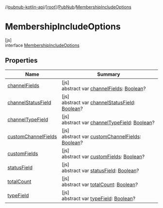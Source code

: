 //[pubnub-kotlin-api](../../../../index.md)/[[root]](../../index.md)/[PubNub](../index.md)/[MembershipIncludeOptions](index.md)

# MembershipIncludeOptions

[js]\
interface [MembershipIncludeOptions](index.md)

## Properties

| Name | Summary |
|---|---|
| [channelFields](channel-fields.md) | [js]<br>abstract var [channelFields](channel-fields.md): [Boolean](https://kotlinlang.org/api/latest/jvm/stdlib/kotlin-stdlib/kotlin/-boolean/index.html)? |
| [channelStatusField](channel-status-field.md) | [js]<br>abstract var [channelStatusField](channel-status-field.md): [Boolean](https://kotlinlang.org/api/latest/jvm/stdlib/kotlin-stdlib/kotlin/-boolean/index.html)? |
| [channelTypeField](channel-type-field.md) | [js]<br>abstract var [channelTypeField](channel-type-field.md): [Boolean](https://kotlinlang.org/api/latest/jvm/stdlib/kotlin-stdlib/kotlin/-boolean/index.html)? |
| [customChannelFields](custom-channel-fields.md) | [js]<br>abstract var [customChannelFields](custom-channel-fields.md): [Boolean](https://kotlinlang.org/api/latest/jvm/stdlib/kotlin-stdlib/kotlin/-boolean/index.html)? |
| [customFields](custom-fields.md) | [js]<br>abstract var [customFields](custom-fields.md): [Boolean](https://kotlinlang.org/api/latest/jvm/stdlib/kotlin-stdlib/kotlin/-boolean/index.html)? |
| [statusField](status-field.md) | [js]<br>abstract var [statusField](status-field.md): [Boolean](https://kotlinlang.org/api/latest/jvm/stdlib/kotlin-stdlib/kotlin/-boolean/index.html)? |
| [totalCount](total-count.md) | [js]<br>abstract var [totalCount](total-count.md): [Boolean](https://kotlinlang.org/api/latest/jvm/stdlib/kotlin-stdlib/kotlin/-boolean/index.html)? |
| [typeField](type-field.md) | [js]<br>abstract var [typeField](type-field.md): [Boolean](https://kotlinlang.org/api/latest/jvm/stdlib/kotlin-stdlib/kotlin/-boolean/index.html)? |
